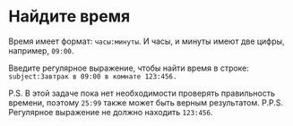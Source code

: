 # Найдите время

Время имеет формат: `часы:минуты`. И часы, и минуты имеют две цифры, например, `09:00`.

Введите регулярное выражение, чтобы найти время в строке: `subject:Завтрак в 09:00 в комнате 123:456.`

P.S. В этой задаче пока нет необходимости проверять правильность времени, поэтому `25:99` также может быть верным результатом.
P.P.S. Регулярное выражение не должно находить `123:456`.
